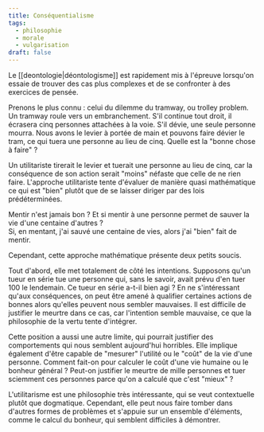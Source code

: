 ```yaml
---
title: Conséquentialisme
tags:
  - philosophie
  - morale
  - vulgarisation
draft: false
---
```


Le [[deontologie|déontologisme]] est rapidement mis à l'épreuve lorsqu'on essaie de trouver des cas plus complexes et de se confronter à des exercices de pensée.

Prenons le plus connu : celui du dilemme du tramway, ou trolley problem. Un tramway roule vers un embranchement. S'il continue tout droit, il écrasera cinq personnes attachées à la voie. S'il dévie, une seule personne mourra. Nous avons le levier à portée de main et pouvons faire dévier le tram, ce qui tuera une personne au lieu de cinq. Quelle est la "bonne chose à faire" ?

Un utilitariste tirerait le levier et tuerait une personne au lieu de cinq, car la conséquence de son action serait "moins" néfaste que celle de ne rien faire. L'approche utilitariste tente d'évaluer de manière quasi mathématique ce qui est "bien" plutôt que de se laisser diriger par des lois prédéterminées.

Mentir n'est jamais bon ? Et si mentir à une personne permet de sauver la vie d'une centaine d'autres ?  
Si, en mentant, j'ai sauvé une centaine de vies, alors j'ai "bien" fait de mentir.

Cependant, cette approche mathématique présente deux petits soucis.

Tout d'abord, elle met totalement de côté les intentions. Supposons qu'un tueur en série tue une personne qui, sans le savoir, avait prévu d'en tuer 100 le lendemain. Ce tueur en série a-t-il bien agi ? En ne s'intéressant qu'aux conséquences, on peut être amené à qualifier certaines actions de bonnes alors qu'elles peuvent nous sembler mauvaises. Il est difficile de justifier le meurtre dans ce cas, car l'intention semble mauvaise, ce que la philosophie de la vertu tente d'intégrer.

Cette position a aussi une autre limite, qui pourrait justifier des comportements qui nous semblent aujourd'hui horribles. Elle implique également d'être capable de "mesurer" l'utilité ou le "coût" de la vie d'une personne. Comment fait-on pour calculer le coût d'une vie humaine ou le bonheur général ? Peut-on justifier le meurtre de mille personnes et tuer sciemment ces personnes parce qu'on a calculé que c'est "mieux" ?

L'utilitarisme est une philosophie très intéressante, qui se veut contextuelle plutôt que dogmatique. Cependant, elle peut nous faire tomber dans d'autres formes de problèmes et s'appuie sur un ensemble d'éléments, comme le calcul du bonheur, qui semblent difficiles à démontrer.
